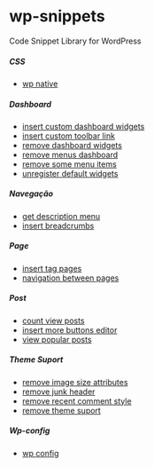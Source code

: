 # wp-snippets
Code Snippet Library for WordPress 

##### CSS
- [wp native]()

##### Dashboard
- [insert custom dashboard widgets]()
- [insert custom toolbar link]()
- [remove dashboard widgets]()
- [remove menus dashboard]()
- [remove some menu items]()
- [unregister default widgets]()

##### Navegação
- [get description menu]()
- [insert breadcrumbs]()


##### Page
- [insert tag pages]()
- [navigation between pages]()

##### Post
- [count view posts]()
- [insert more buttons editor]()
- [view popular posts]()

##### Theme Suport
- [remove image size attributes]()
- [remove junk header]()
- [remove recent comment style]()
- [remove theme suport]()

##### Wp-config
- [wp config]()
